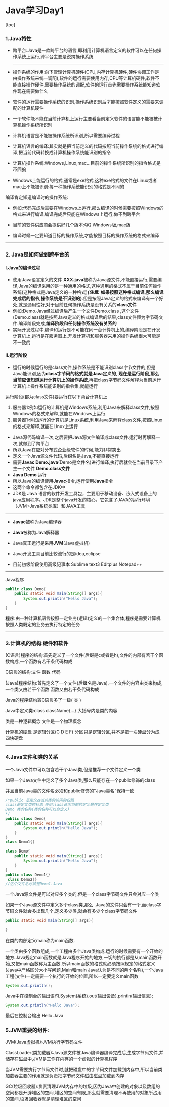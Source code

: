 # Java学习Day1

[toc]

### 1.Java特性

* 跨平台:Java是一款跨平台的语言,即利用计算机语言定义的软件可以在任何操作系统上运行,跨平台主要是说跨操作系统

  ***

* 操作系统的作用:向下管理计算机硬件(CPU,内存计算机硬件,硬件协调工作是由操作系统来统一调配),软件的运行需要使用内存,CPU等计算机硬件,软件不能直接操作硬件,需要操作系统的调配,软件的运行首先需要操作系统能知道软件现在需要做什么

* 软件的运行需要操作系统的识别,操作系统识别后才能按照软件定义的需要来调配的计算机硬件

* 一个软件能不能在当前计算机上运行主要看当前定义软件的语言能不能被被计算机操作系统所识别

* 计算机语言是不能被操作系统所识别,所以需要编译过程

* 计算机语言的编译:其实就是把当前定义的代码按照当前操作系统的格式进行编译,把当前代码转换成计算机操作系统能识别的指令

* 计算机操作系统:Windows,Linux,mac...目前的操作系统所识别的指令格式是不同的

* Windows上能运行的格式,通常是exe格式,这种exe格式的文件在Linux或者mac上不能被识别:每一种操作系统能识别的格式是不同的

编译肯定知道编译时的操作系统: 

* 例如:代码完成后需要在Windows上运行,那么编译的时候需要按照Windows的格式来进行编译,编译完成后只能在Windows上运行,做不到跨平台

* 目前的软件供应商会提供好几个版本:QQ Windows版,mac版

* 编译时候一定要知道目标的操作系统,才能按照目标的操作系统的格式来编译

***



### 2. Java是如何做到跨平台的

#### Ⅰ.Java的编译过程

* 使用Java语言定义的文件 **XXX.java**被称为Java源文件,不能直接运行,需要编译,Java的编译采用的是一种通用的格式,这种通用的格式不属于目前任何操作系统(这种格式是Java定义的一种格式)***(注意:*** **如果按照这种格式编译,那么编译完成后的指令,操作系统是不识别的)**.但是按照Java定义的格式来编译有一个好处,就是通用性好,对于目前任何操作系统是没有关系的**class文件**
* 例如:Demo.Java经过编译后产生一个文件Demo.class ,这个文件(Demo.class)就是按照Java定义的格式编译后的结果,class文件恒为字节码文件.编译阶段完成,**编译阶段和任何操作系统没有关系的**
* 实际开发过程中,编译和运行是不可能在同一台计算机上的,编译阶段是在开发计算机上,运行是在服务器上.开发计算机和服务器采用的操作系统很大可能是不一致的

#### Ⅱ.运行阶段

* 运行的时候运行的是class文件,操作系统是不能识别class字节文件的,但是Java能识别,因为**class字节码的格式就是Java定义的**, **现在是运行阶段,那么当前应该知道运行计算机上的操作系统**,再把class字节码文件解释为当前运行计算机上操作系统能识别的指令集,就能运行

运行阶段(都为class文件)要运行在以下两台计算机上

1. 服务器1:例如运行的计算机是Windows系统,利用Java来解释class文件,按照Windows的格式来解释,就能在Windows上运行
2. 服务器1:例如运行的计算机是Linux系统,利用Java来解释class文件,按照Linux的格式来解释,就能在Linux上运行

* Java源代码编译一次,之后要把Java源文件编译成class文件.运行时再解释一次,就做到了跨平台
* 所以Java在应对分布式企业级软件的时候,能力非常突出
* 定义一个Java源文件代码,后缀名是Java,不能直接运行
* 需要**Javac Demo.java**(Demo是文件名)进行编译,执行后就会在当前目录下产生一个文件 **Demo.class文件**
* **Java Demo**      运行
* 所以Java的编译使用**Javac**指令,运行使用**Java**指令
* 这两个命令都包含在JDK中
* JDK是 Java 语言的软件开发工具包，主要用于移动设备、嵌入式设备上的java应用程序。JDK是整个java开发的核心，它包含了JAVA的运行环境（JVM+Java系统类库）和JAVA工具

***

* **Javac**被称为Java编译器

* **Java**被称为Java解释器

* Java真正运行是采用**JVM**(Java虚拟机)

* Java开发工具目前比较流行的是idea,eclipse

* 目前初级阶段使用高级记事本 Sublime text3 Editplus Notepad++

***

Java程序

```java
public class Demo{
    public static void main(String[] args){
        System.out.println("Hello Java");
    }
}
```

程序:由一种计算机语言按照一定业务(逻辑)定义的一个集合体,程序是需要计算机按照人类既定的业务去执行特定的任务

***

### 3.计算机的结构:硬件和软件

(C语言)程序的结构:首先定义了一个文件(后缀是c或者是h),文件的内部有若干个函数构成,一个函数有若干条代码构成

C语言的结构:文件 函数 代码

(Java)程序结构:首先定义了一个文件(后缀名是Java),一个文件的内容由类来构成,一个类又由若干个函数 函数又由若干条代码构成

Java的程序结构较C语言多了一级( 类 )

Java中定义类:class className{...} 大括号内是类的内容

类是一种逻辑概念   文件是一个物理概念

计算机的硬盘 是逻辑分区(C D E F) 分区只是逻辑分区,并不是把一块硬盘分为成四块硬盘

***

### 4.Java文件和类的关系

一个Java文件中可以包含若干个Java类,但是推荐一个文件定义一个类

如果一个Java文件中定义了多个Java类,那么只能存在一个public修饰的class

并且当前Java类的文件名必须和public修饰的"Java类名"保持一致

```java
/*public 是定义在当前类的访问的权限
class是定义类的标志 使用class说明当前的定义是在定义类
Demo 类的名称(类的名称可以自定义)
*/
public class Demo{
    public static void main(String[] args){
        System.out.println("Hello Java");
    }
}
class Demo1{}
```

```java
class Demo{
    public static void main(String[] args){
        System.out.println("Hello Java");
    }
}
public class Demo1{}
 class Demo2{}
//这个文件名必须是Demo1.Java
```

一个Java源文件是可以对应多个类的,但是一个class字节码文件只会对应一个类

如果一个Java源文件中定义多个class类,那么  .Java的文件只会有一个,而class字节码文件就会多出现几个,定义多少类,就会有多少个class字节码文件

```java
public static void main(String[] args){
    
}
```

在类的内部定义main称为main函数.

一个类由多个函数组成,一个工程由多个Java类构成,运行的时候需要有一个开始的地方.Java规定main函数就是Java程序开始的地方,一切的执行都是从main函数开始,又把main函数称为主函数.所以main函数的格式就必须按照规定的格式定义(Java中严格区分大小写问题,Main和main Java认为是不同的两个名称),一个Java工程(文件)一定需要一个执行的开始的位置,所以一定要定义main函数

```java
System.out.println();
```

Java中在控制台的输出语句.System(系统).out(输出设备).println(输出信息);

```java
System.out.println("Hello Java");
```

最后在控制台输出 Hello Java

### 5.JVM重要的组件:

JVM(Java虚拟机):JVM执行字节码文件

ClassLoader(类加载器):Java源文件被Java编译器编译完成后,生成字节码文件,并储存在磁盘中,JVM是工作在内存的一个虚拟的计算机程序

当JVM需要执行字节码文件时,就把磁盘中的字节码文件加载到内存中,所以当前类加载器主要的作用就是负责把字节码文件磁由磁盘加载到内存

GC(垃圾回收器):负责清理JVM内存中的垃圾,因为Java中创建的对象以及数组的空间都是开辟堆区的空间,堆区的空间有限,那么就需要清理不再使用的对象所占用的空间,垃圾回收器就是清理堆区的空间
